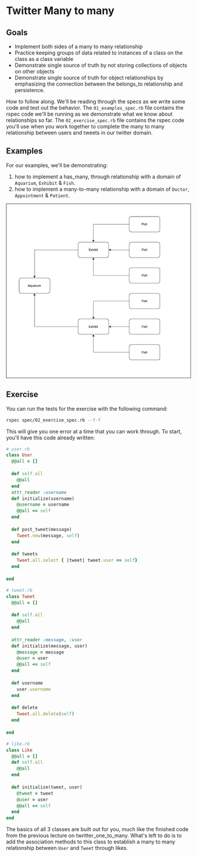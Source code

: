# Twitter Many to many
## Goals
* Implement both sides of a many to many relationship
* Practice keeping groups of data related to instances of a class on the class as a class variable
* Demonstrate single source of truth by not storing collections of objects on other objects
* Demonstrate single source of truth for object relationships by emphasizing the connection between the belongs_to relationship and persistence.

How to follow along. We'll be reading through the specs as we write some code and test out the behavior. The `01_examples_spec.rb` file contains the rspec code we'll be running as we demonstrate what we know about relationships so far. The `02_exercise_spec.rb` file contains the rspec code you'll use when you work together to complete the many to many relationship between users and tweets in our twitter domain.

## Examples

For our examples, we'll be demonstrating:
1. how to implement a has_many, through relationship with a domain of `Aquarium`, `Exhibit` & `Fish`.
2. how to implement a many-to-many relationship with a domain of `Doctor`, `Appointment` & `Patient`.

![Has Many Through Diagram](has_many_through_diagram.drawio.png)

## Exercise

You can run the tests for the exercise with the following command:

```bash
rspec spec/02_exercise_spec.rb --f-f
```
This will give you one error at a time that you can work through. To start, you'll have this code already written: 

```rb
# user.rb
class User 
  @@all = []

  def self.all 
    @@all 
  end
  attr_reader :username
  def initialize(username)
    @username = username
    @@all << self
  end

  def post_tweet(message)
    Tweet.new(message, self)
  end

  def tweets
    Tweet.all.select { |tweet| tweet.user == self}
  end

end
```

```rb
# tweet.rb
class Tweet 
  @@all = []

  def self.all
    @@all
  end

  attr_reader :message, :user
  def initialize(message, user)
    @message = message
    @user = user
    @@all << self
  end

  def username 
    user.username
  end

  def delete 
    Tweet.all.delete(self) 
  end

end
```

```rb
# like.rb
class Like 
  @@all = []
  def self.all 
    @@all 
  end

  def initialize(tweet, user)
    @tweet = tweet 
    @user = user
    @@all << self
  end
end
```

The basics of all 3 classes are built out for you, much like the finished code from the previous lecture on twritter_one_to_many. What's left to do is to add the association methods to this class to establish a many to many relationship between `User` and `Tweet` through likes.